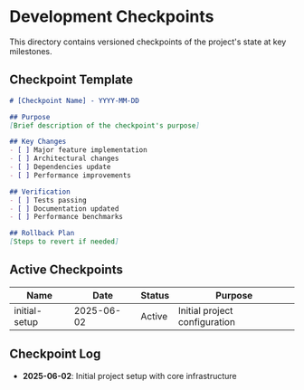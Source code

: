 # Development Checkpoints

This directory contains versioned checkpoints of the project's state at key milestones.

## Checkpoint Template

```markdown
# [Checkpoint Name] - YYYY-MM-DD

## Purpose
[Brief description of the checkpoint's purpose]

## Key Changes
- [ ] Major feature implementation
- [ ] Architectural changes
- [ ] Dependencies update
- [ ] Performance improvements

## Verification
- [ ] Tests passing
- [ ] Documentation updated
- [ ] Performance benchmarks

## Rollback Plan
[Steps to revert if needed]
```

## Active Checkpoints

| Name | Date | Status | Purpose |
|------|------|--------|----------|
| initial-setup | 2025-06-02 | Active | Initial project configuration |

## Checkpoint Log
- **2025-06-02**: Initial project setup with core infrastructure
